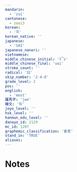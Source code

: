 ```yaml
---
mandarin:
  - 'zuì'
cantonese:
  - zeoi3
korean:
  - '최'
korean_native: ''
japanese:
  - 'SAI'
japanese_nanori: ''
vietnamese:
middle_chinese_initial: 't͡s'
middle_chinese_final: 'uɑi'
stroke_count: ''
radical: '曰'
skip_number: '2-4-8'
grade_level: 2
pos: ''
english:
  - 'most'
羅馬字: 'jwe'
韓文: '줘'
joyo_level: ''
hsk_level: ''
hanmun_edu_level: ''
danayo_id: 2129
mc_id: 1207
graphemic_classification: '會意'
stand_in: 'TRUE'
aliases:
---
```


# Notes
